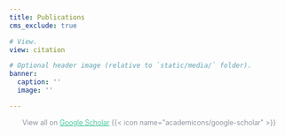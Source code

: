 ```yaml
---
title: Publications   
cms_exclude: true

# View.
view: citation

# Optional header image (relative to `static/media/` folder).
banner:
  caption: ''
  image: ''

---
```

<div style='display: grid; place-items: center; width: 100%;'>
<span style='font-size: 0.9em; color: #6b7280; font-weight: 300;'>View all on <a href='https://scholar.google.com/citations?user=RhThi8AAAAJ&hl=en' style='text-decoration: underline; color: #10b981;'>Google Scholar</a> {{< icon name="academicons/google-scholar" >}}</span>
</div>